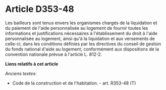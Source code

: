 # Article D353-48

Les bailleurs sont tenus envers les organismes chargés de la liquidation et du paiement de l'aide personnalisée au logement
de fournir toutes les informations et justifications nécessaires à l'établissement du droit à l'aide personnalisée au
logement, ainsi qu'à la liquidation et aux versements de celle-ci, dans les conditions définies par les directives du conseil
de gestion du fonds national d'aide au logement, conformément aux dispositions de la convention nationale prévue à l'article
L. 812-2.

**Liens relatifs à cet article**

_Anciens textes_:

  - Code de la construction et de l'habitation. - art. R353-48 (T)
